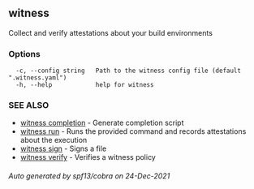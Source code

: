 ## witness

Collect and verify attestations about your build environments

### Options

```
  -c, --config string   Path to the witness config file (default ".witness.yaml")
  -h, --help            help for witness
```

### SEE ALSO

* [witness completion](witness_completion.md)	 - Generate completion script
* [witness run](witness_run.md)	 - Runs the provided command and records attestations about the execution
* [witness sign](witness_sign.md)	 - Signs a file
* [witness verify](witness_verify.md)	 - Verifies a witness policy

###### Auto generated by spf13/cobra on 24-Dec-2021
